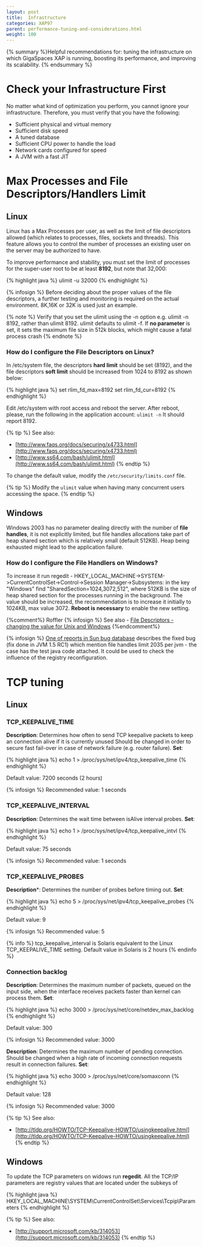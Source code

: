 ```yaml
---
layout: post
title:  Infrastructure
categories: XAP97
parent: performance-tuning-and-considerations.html
weight: 100
---
```


{% summary %}Helpful recommendations for: tuning the infrastructure on which GigaSpaces XAP is running, boosting its performance, and improving its scalability.
{% endsummary %}

# Check your Infrastructure First

No matter what kind of optimization you perform, you cannot ignore your infrastructure. Therefore, you must verify that you have the following:

- Sufficient physical and virtual memory
- Sufficient disk speed
- A tuned database
- Sufficient CPU power to handle the load
- Network cards configured for speed
- A JVM with a fast JIT

# Max Processes and File Descriptors/Handlers Limit

## Linux

Linux has a Max Processes per user, as well as the limit of file descriptors allowed (which relates to processes, files, sockets and threads). This feature allows you to control the number of processes an existing user on the server may be authorized to have.

To improve performance and stability, you must set the limit of processes for the super-user root to be at least **8192**, but note that 32,000:

{% highlight java %}
ulimit -u 32000
{% endhighlight %}

{% infosign %} Before deciding about the proper values of the file descriptors, a further testing and monitoring is required on the actual environment. 8K,16K or 32K is used just an example.

{% note %}
Verify that you set the ulimit using the -n option e.g. ulimit -n 8192, rather than ulimit 8192. ulimit defaults to ulimit -f. If **no parameter** is set, it sets the maximum file size in 512k blocks, which might cause a fatal process crash
{% endnote %}

### How do I configure the File Descriptors on Linux?

In /etc/system file, the descriptors **hard limit** should be set (8192), and the file descriptors **soft limit** should be increased from 1024 to 8192 as shown below:

{% highlight java %}
set rlim_fd_max=8192
set rlim_fd_cur=8192
{% endhighlight %}

Edit /etc/system with root access and reboot the server. After reboot, please, run the following in the application account:
`ulimit -n`
It should report 8192.

{% tip %}
See also:

- [http://www.faqs.org/docs/securing/x4733.html](http://www.faqs.org/docs/securing/x4733.html)
- [http://www.ss64.com/bash/ulimit.html](http://www.ss64.com/bash/ulimit.html)
{% endtip %}

To change the default value, modify the `/etc/security/limits.conf` file.

{% tip %}
Modify the `ulimit` value when having many concurrent users accessing the space.
{% endtip %}

## Windows

Windows 2003 has no parameter dealing directly with the number of **file handles**, it is not explicitly limited, but file handles allocations take part of heap shared section which is relatively small (default 512KB). Heap being exhausted might lead to the application failure.

### How do I configure the File Handlers on Windows?

To increase it run regedit - HKEY_LOCAL_MACHINE->SYSTEM->CurrentControlSet->Control->Session Manager->Subsystems:
in the key "Windows" find "SharedSection=1024,3072,512", where 512KB is the size of heap shared section for the processes running in the background. The value should be increased, the recommendation is to increase it initially to 1024KB, max value 3072. **Reboot is necessary** to enable the new setting.

{%comment%}
Roffler
{% infosign %} See also - [File Descriptors - changing the value for Unix and Windows](http://www-01.ibm.com/support/docview.wss?rs=769&context=SSXLSW&dc=DB520&dc=DB560&uid=swg21138122&loc=en_US&cs=UTF-8&lang=en&rss=ct769tivoli)
{%endcomment%}

{% infosign %} [One of reports in Sun bug database](http://bugs.sun.com/bugdatabase/view_bug.do?bug_id=4189011) describes the fixed bug (fix done in JVM 1.5 RC1) which mention file handles limit 2035 per jvm - the case has the test java code attached. It could be used to check the influence of the registry reconfiguration.

# TCP tuning

## Linux

### TCP_KEEPALIVE_TIME

**Description**: Determines how often to send TCP keepalive packets to keep an connection alive if it is currently unused
Should be changed in order to secure fast fail-over in case of network failure (e.g. router failure).
**Set**:

{% highlight java %}
echo 1  > /proc/sys/net/ipv4/tcp_keepalive_time
{% endhighlight %}

Default value: 7200 seconds (2 hours)

{% infosign %} Recommended value: 1 seconds

### TCP_KEEPALIVE_INTERVAL

**Description**: Determines the wait time between isAlive interval probes.
**Set**:

{% highlight java %}
echo 1 > /proc/sys/net/ipv4/tcp_keepalive_intvl
{% endhighlight %}

Default value: 75 seconds

{% infosign %} Recommended value: 1 seconds

### TCP_KEEPALIVE_PROBES

**Description***: Determines the number of probes before timing out.
**Set**:

{% highlight java %}
echo 5  > /proc/sys/net/ipv4/tcp_keepalive_probes
{% endhighlight %}

Default value: 9

{% infosign %} Recommended value: 5

{% info %}
tcp_keepalive_interval is Solaris equivalent to the Linux TCP_KEEPALIVE_TIME setting. Default value in Solaris is 2 hours
{% endinfo %}

### Connection backlog

**Description**: Determines the maximum number of packets, queued on the input side, when the interface receives packets faster than kernel can process them.
**Set**:

{% highlight java %}
echo 3000 > /proc/sys/net/core/netdev_max_backlog
{% endhighlight %}

Default value: 300

{% infosign %} Recommended value: 3000

**Description**: Determines the maximum number of pending connection.
Should be changed when a high rate of incoming connection requests result in connection failures.
**Set**:

{% highlight java %}
echo 3000 > /proc/sys/net/core/somaxconn
{% endhighlight %}

Default value: 128

{% infosign %} Recommended value: 3000

{% tip %}
See also:

- [http://tldp.org/HOWTO/TCP-Keepalive-HOWTO/usingkeepalive.html](http://tldp.org/HOWTO/TCP-Keepalive-HOWTO/usingkeepalive.html)
{% endtip %}

## Windows

To update the TCP parameters on widows run **regedit**.
All the TCP/IP parameters are registry values that are located under the subkeys of

{% highlight java %}
HKEY_LOCAL_MACHINE\SYSTEM\CurrentControlSet\Services\Tcpip\Parameters
{% endhighlight %}

{% tip %}
See also:

- [http://support.microsoft.com/kb/314053](http://support.microsoft.com/kb/314053)
{% endtip %}

